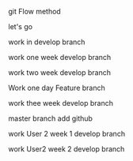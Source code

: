 git Flow method

let's go

work in develop branch

work one week develop branch


work two week develop branch

Work one day Feature branch


work thee week develop branch

master branch add github


work User 2 week 1 develop branch


work User2 week 2 develop branch

